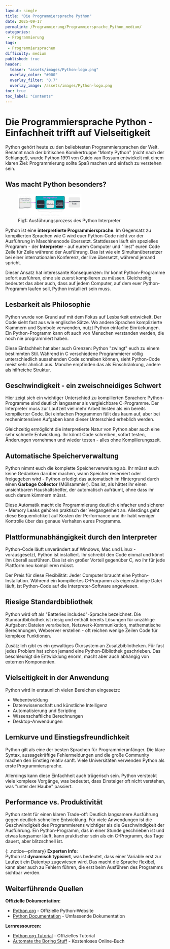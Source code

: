 ```yaml
---
layout: single
title: "Die Programmiersprache Python"
date: 2025-09-17
permalink: /Programmierung/Programmiersprache_Python_medium/
categories:
 - Programmierung
tags:
 - Programmiersprachen
difficulty: medium
published: true
header:
  teaser: "assets/images/Python-logo.png"
  overlay_color: "#000"
  overlay_filter: "0.7"
  overlay_image: /assets/images/Python-logo.png
toc: true
toc_label: "Contents"
---
```


# Die Programmiersprache Python - Einfachheit trifft auf Vielseitigkeit

Python gehört heute zu den beliebtesten Programmiersprachen der Welt. Benannt nach der britischen Komikertruppe "Monty Python" (nicht nach der Schlange!), wurde Python 1991 von Guido van Rossum entwickelt mit einem klaren Ziel: Programmierung sollte Spaß machen und einfach zu verstehen sein.

## Was macht Python besonders?

<figure>
    <img src="/assets/images/python_interpreter.png" width="200"/>
    <figcaption>Fig1: Ausführungsprozess des Python Interpreter</figcaption>
</figure>

Python ist eine **interpretierte Programmiersprache**. Im Gegensatz zu kompilierten Sprachen wie C wird euer Python-Code nicht vor der Ausführung in Maschinencode übersetzt. Stattdessen läuft ein spezielles Programm - der **Interpreter** - auf eurem Computer und "liest" euren Code Zeile für Zeile während der Ausführung. Das ist wie ein Simultanübersetzer bei einer internationalen Konferenz, der live übersetzt, während jemand spricht.

Dieser Ansatz hat interessante Konsequenzen: Ihr könnt Python-Programme sofort ausführen, ohne sie zuerst kompilieren zu müssen. Gleichzeitig bedeutet das aber auch, dass auf jedem Computer, auf dem euer Python-Programm laufen soll, Python installiert sein muss.

## Lesbarkeit als Philosophie

Python wurde von Grund auf mit dem Fokus auf Lesbarkeit entwickelt. Der Code sieht fast aus wie englische Sätze. Wo andere Sprachen komplizierte Klammern und Symbole verwenden, nutzt Python einfache Einrückungen. Ein Python-Programm kann oft auch von Menschen verstanden werden, die noch nie programmiert haben.

Diese Einfachheit hat aber auch Grenzen: Python "zwingt" euch zu einem bestimmten Stil. Während in C verschiedene Programmierer völlig unterschiedlich aussehenden Code schreiben können, sieht Python-Code meist sehr ähnlich aus. Manche empfinden das als Einschränkung, andere als hilfreiche Struktur.

## Geschwindigkeit - ein zweischneidiges Schwert

Hier zeigt sich ein wichtiger Unterschied zu kompilierten Sprachen: Python-Programme sind deutlich langsamer als vergleichbare C-Programme. Der Interpreter muss zur Laufzeit viel mehr Arbeit leisten als ein bereits kompilierter Code. Bei einfachen Programmen fällt das kaum auf, aber bei rechenintensiven Aufgaben kann dieser Unterschied erheblich werden.

Gleichzeitig ermöglicht die interpretierte Natur von Python aber auch eine sehr schnelle Entwicklung. Ihr könnt Code schreiben, sofort testen, Änderungen vornehmen und wieder testen - alles ohne Kompilierungszeit.

## Automatische Speicherverwaltung

Python nimmt euch die komplette Speicherverwaltung ab. Ihr müsst euch keine Gedanken darüber machen, wann Speicher reserviert oder freigegeben wird - Python erledigt das automatisch im Hintergrund durch einen **Garbage Collector** (Müllsammler). Das ist, als hättet ihr einen unsichtbaren Haushaltshelfer, der automatisch aufräumt, ohne dass ihr euch darum kümmern müsst.

Diese Automatik macht die Programmierung deutlich einfacher und sicherer - Memory Leaks gehören praktisch der Vergangenheit an. Allerdings geht diese Bequemlichkeit auf Kosten der Performance und ihr habt weniger Kontrolle über das genaue Verhalten eures Programms.

## Plattformunabhängigkeit durch den Interpreter

Python-Code läuft unverändert auf Windows, Mac und Linux - vorausgesetzt, Python ist installiert. Ihr schreibt den Code einmal und könnt ihn überall ausführen. Das ist ein großer Vorteil gegenüber C, wo ihr für jede Plattform neu kompilieren müsst.

Der Preis für diese Flexibilität: Jeder Computer braucht eine Python-Installation. Während ein kompiliertes C-Programm als eigenständige Datei läuft, ist Python-Code auf die Interpreter-Software angewiesen.

## Riesige Standardbibliothek

Python wird oft als "Batteries included"-Sprache bezeichnet. Die Standardbibliothek ist riesig und enthält bereits Lösungen für unzählige Aufgaben: Dateien verarbeiten, Netzwerk-Kommunikation, mathematische Berechnungen, Webserver erstellen - oft reichen wenige Zeilen Code für komplexe Funktionen.

Zusätzlich gibt es ein gewaltiges Ökosystem an Zusatzbibliotheken. Für fast jedes Problem hat schon jemand eine Python-Bibliothek geschrieben. Das beschleunigt die Entwicklung enorm, macht aber auch abhängig von externen Komponenten.

## Vielseitigkeit in der Anwendung

Python wird in erstaunlich vielen Bereichen eingesetzt:
- Webentwicklung
- Datenwissenschaft und künstliche Intelligenz
- Automatisierung und Scripting
- Wissenschaftliche Berechnungen
- Desktop-Anwendungen

## Lernkurve und Einstiegsfreundlichkeit

Python gilt als eine der besten Sprachen für Programmieranfänger. Die klare Syntax, aussagekräftige Fehlermeldungen und die große Community machen den Einstieg relativ sanft. Viele Universitäten verwenden Python als erste Programmiersprache.

Allerdings kann diese Einfachheit auch trügerisch sein. Python versteckt viele komplexe Vorgänge, was bedeutet, dass Einsteiger oft nicht verstehen, was "unter der Haube" passiert.

## Performance vs. Produktivität

Python steht für einen klaren Trade-off: Deutlich langsamere Ausführung gegen deutlich schnellere Entwicklung. Für viele Anwendungen ist die Geschwindigkeit des Programmierens wichtiger als die Geschwindigkeit der Ausführung. Ein Python-Programm, das in einer Stunde geschrieben ist und etwas langsamer läuft, kann praktischer sein als ein C-Programm, das Tage dauert, aber blitzschnell ist.


{: .notice--primary}
**Experten Info:**  
Python ist **dynamisch typisiert**, was bedeutet, dass einer Variable erst zur Laufzeit ein Datentyp zugewiesen wird. Das macht die Sprache flexibel, kann aber auch zu Fehlern führen, die erst beim Ausführen des Programms sichtbar werden.

## Weiterführende Quellen

**Offizielle Dokumentation:**
- [Python.org](https://www.python.org/) - Offizielle Python-Website
- [Python Documentation](https://docs.python.org/3/) - Umfassende Dokumentation

**Lernressourcen:**
- [Python.org Tutorial](https://docs.python.org/3/tutorial/) - Offizielles Tutorial
- [Automate the Boring Stuff](https://automatetheboringstuff.com/) - Kostenloses Online-Buch
